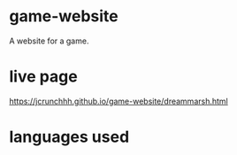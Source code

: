 # game-website
A website for a game.

# live page
https://jcrunchhh.github.io/game-website/dreammarsh.html

# languages used

